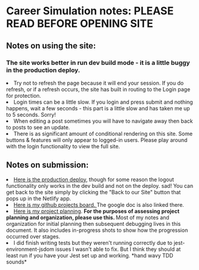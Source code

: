 <h1>Career Simulation notes: PLEASE READ BEFORE OPENING SITE </h1>

<h2>Notes on using the site: </h2>
<h3>The site works better in run dev build mode - it is a little buggy in the production deploy. </h3>
<li>Try not to refresh the page because it will end your session. If you do refresh, or if a refresh occurs, the site has built in routing to the Login page for protection.</li>
<li>Login times can be a little slow. If you login and press submit and nothing happens, wait a few seconds - this part is a little slow and has taken me up to 5 seconds. Sorry!</li>
<li>When editing a post sometimes you will have to navigate away then back to posts to see an update.</li>
<li>There is as significant amount of conditional rendering on this site. Some buttons & features will only appear to logged-in users. Please play around with the login functionality to view the full site.</li>

<h2>Notes on submission:</h2>
<li><a href="https://64e458ef2450fe2cf1e60a62--cozy-scone-5d65e9.netlify.app/" target="_blank">Here is the production deploy</a>, though for some reason the logout functionality only works in the dev build and not on the deploy. sad! You can get back to the site simply by clicking the "Back to our Site" button that pops up in the Netlify app.</li>
<li><a href="https://github.com/users/echeng0123/projects/4/views/1" target="_blank">Here is my github projects board. </a>The google doc is also linked there. </li>
<li><a href="https://docs.google.com/presentation/d/1cFZn-sg7v4uiLfzGR-GF50r1z4-TmhXdpr1oT_gV_ys/edit#slide=id.p" target="_blank">Here is my project planning</a>. <strong>For the purposes of assessing project planning and organization, please use this. </strong> Most of my notes and organization for initial planning then subsequent debugging lives in this document. It also includes in-progress shots to show how the progression occurred over stages. </li>
<li>I did finish writing tests but they weren't running correctly due to jest-environment-jsdom issues I wasn't able to fix. But I think they should at least run if you have your Jest set up and working. *hand wavy TDD sounds*</li>

